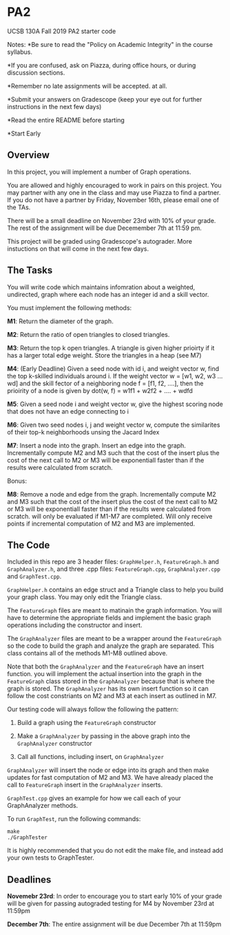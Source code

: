# PA2
UCSB 130A Fall 2019 PA2 starter code

Notes: 
*Be sure to read the "Policy on Academic Integrity" in the course syllabus.

*If you are confused, ask on Piazza, during office hours, or during discussion sections.

*Remember no late assignments will be accepted. at all.

*Submit your answers on Gradescope (keep your eye out for further instructions in the next few days)

*Read the entire README before starting

*Start Early

## Overview
In this project, you will implement a number of Graph operations. 

You are allowed and highly encouraged to work in pairs on this project. You may partner with any one in the class and may use Piazza to find a partner. If you do not have a partner by Friday, November 16th, please email one of the TAs.

There will be a small deadline on November 23rd with 10% of your grade. The rest of the assignment will be due Decemember 7th at 11:59 pm.

This project will be graded using Gradescope's autograder. More instuctions on that will come in the next few days. 

## The Tasks
You will write code which maintains infomration about a weighted, undirected, graph where each node has an integer id and a skill vector.

You must implement the following methods:

**M1**: Return the diameter of the graph.

**M2**: Return the ratio of open triangles to closed triangles.

**M3**: Return the top k open triangles. A triangle is given higher prioirty if it has a larger total edge weight. Store the triangles in a heap (see M7)

**M4**: (Early Deadline) Given a seed node with id i, and weight vector w, find the top k-skilled individuals around i.
If the weight vector w = \[w1, w2, w3 ... wd] and the skill fector of a neighboring node f = \[f1, f2, ....\], then the prioirity of a node is given by dot(w, f) = w1f1 + w2f2 + .... + wdfd

**M5**: Given a seed node i and weight vector w, give the highest scoring node that does not have an edge connecting to i

**M6**: Given two seed nodes i, j and weight vector w, compute the similarites of their top-k neighborhoods unsing the Jacard Index

**M7**: Insert a node into the graph. Insert an edge into the graph. Incrementally compute M2 and M3 such that the cost of the insert plus the cost of the next call to M2 or M3 will be exponentiall faster than if the results were calculated from scratch.

Bonus:

**M8**: Remove a node  and edge from the graph. Incrementally compute M2 and M3 such that the cost of the insert plus the cost of the next call to M2 or M3 will be exponentiall faster than if the results were calculated from scratch. will only be evaluated if M1-M7 are completed. Will only receive points if incremental computation of M2 and M3 are implemented.

## The Code
Included in this repo are 3 header files: `GraphHelper.h`, `FeatureGraph.h` and `GraphAnalyzer.h`, and three .cpp files: `FeatureGraph.cpp`, `GraphAnalyzer.cpp` and `GraphTest.cpp`. 

`GraphHelper.h` contains an edge struct and a Triangle class to help you build your graph class. You may only edit the Triangle class.

The `FeatureGraph` files are meant to matinain the graph information.  You will have to determine the appropriate fields and implement the basic graph operations including the constructor and insert.

The `GraphAnalyzer` files are meant to be a wrapper around the `FeatureGraph` so the code to build the graph and analyze the graph are separated. This class contains all of the methods M1-M8 outlined above. 

Note that both the `GraphAnalyzer` and the `FeatureGraph` have an insert function. you will implement the actual insertion into the graph in the `FeatureGraph` class stored in the `GraphAnalyzer` because that is where the graph is stored. The `GraphAnalyzer` has its own insert function so it can follow the cost constriants on M2 and M3 at each insert as outlined in M7. 

Our testing code will always follow the following the pattern:

1. Build a graph using the `FeatureGraph` constructor

2. Make a `GraphAnalyzer` by passing in the above graph into the `GraphAnalyzer` constructor

3. Call all functions, including insert, on `GraphAnalyzer`

`GraphAnalyzer` will insert the node or edge into its graph and then make updates for fast computation of M2 and M3. We have already placed the call to `FeatureGraph` insert in the `GraphAnalyzer` inserts.

`GraphTest.cpp` gives an example for how we call each of your GraphAnalyzer methods. 

To run `GraphTest`, run the following commands:
```
make
./GraphTester
```
It is highly recommended that you do not edit the make file, and instead add your own tests to GraphTester.

## Deadlines
**Novemebr 23rd**: In order to encourage you to start early 10% of your grade will be given for passing autograded testing for M4 by November 23rd at 11:59pm

**December 7th**: The entire assignment will be due December 7th at 11:59pm
